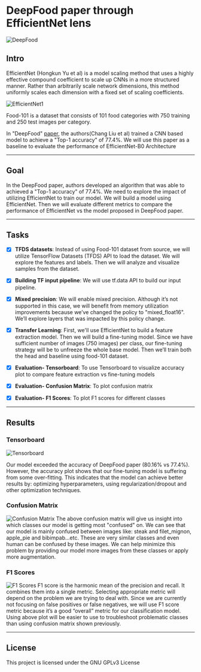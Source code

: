 
# DeepFood paper through EfficientNet lens

![DeepFood](food-101.jpg)

## Intro

EfficientNet (Hongkun Yu et al) is a model scaling method that uses a highly effective compound coefficient to scale up CNNs in a more structured manner. Rather than arbitrarily scale network dimensions, this method uniformly scales each dimension with a fixed set of scaling coefficients.

![EfficientNet1](EfficientNet1.png)

Food-101 is a dataset that consists of 101 food categories with 750 training and 250 test images per category. 

In "DeepFood" [paper](https://arxiv.org/ftp/arxiv/papers/1606/1606.05675.pdf), the authors(Chang Liu et al) trained a CNN based model to achieve a "Top-1 accuracy" of 77.4%. We will use this paper as a baseline to evaluate the performance of EfficientNet-B0 Architecture

---
## Goal
In the DeepFood paper, authors developed an algorithm that was able to achieved a "Top-1 accuracy" of 77.4%. We need to explore the impact of utilizing EfficientNet to train our model. We will build a model using EfficientNet. Then we will evaluate different metrics to compare the performance of EfficientNet vs the model proposed in DeepFood paper.

---
## Tasks
* [x] **TFDS datasets**:
Instead of using Food-101 dataset from source, we will utilize TensorFlow Datasets (TFDS) API to load the dataset. We will explore the features and labels. Then we will analyze and visualize samples from the dataset. 

* [x] **Building TF input pipeline**:
We will use tf.data API to build our input pipeline. 

* [x] **Mixed precision**:
We will enable mixed precision. Although it’s not supported in this case, we will benefit from memory utilization improvements because we’ve changed the policy to "mixed_float16". We’ll explore layers that was impacted by this policy change.

* [x] **Transfer Learning**:
First, we'll use EfficientNet to build a feature extraction model. Then we will build a fine-tuning model. Since we have sufficient number of images (750 images) per class, our fine-tuning strategy will be to unfreeze the whole base model. Then we’ll train both the head and baseline using food-101 dataset.

 * [x] **Evaluation- Tensorboard**:
To use Tensorboard to visualize accuracy plot to compare feature extraction vs fine-tuning models

* [x] **Evaluation- Confusion Matrix**:
To plot confusion matrix

* [x] **Evaluation- F1 Scores**:
To plot F1 scores for different classes

---
## Results

### Tensorboard
![Tensorboard](tensorboard.png)

Our model exceeded the accuracy of DeepFood paper (80.16% vs 77.4%). However, the accuracy plot shows that our fine-tuning model is suffering from some over-fitting. This indicates that the model can achieve better results by: optimizing hyperparameters, using regularization/dropout and other optimization techniques. 

### Confusion Matrix
![Confusion Matrix](confusion_matrix.png)
The above confusion matrix will give us insight into which classes our model is getting most "confused" on. We can see that our model is mainly confused between images like: steak and filet_mignon, apple_pie and bibimpab...etc. These are very similar classes and even human can be confused by these images. We can help minimize this problem by providing our model more images from these classes or apply more augmentation. 

### F1 Scores
![F1 Scores](F1_scores.png)
F1 score is the harmonic mean of the precision and recall. It combines them into a single metric. Selecting appropriate metric will depend on the problem we are trying to deal with. Since we are currently not focusing on false positives or false negatives, we will use F1 score metric because it’s a good “overall” metric for our classification model. Using above plot will be easier to use to troubleshoot problematic classes than using confusion matrix shown previously. 

---
## License

This project is licensed under the GNU GPLv3 License





